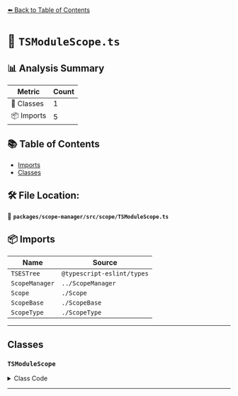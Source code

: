 [⬅️ Back to Table of Contents](../../../../index.md)

# 📄 `TSModuleScope.ts`

## 📊 Analysis Summary

| Metric | Count |
|--------|-------|
| 🧱 Classes | 1 |
| 📦 Imports | 5 |

## 📚 Table of Contents

- [Imports](#imports)
- [Classes](#classes)

## 🛠️ File Location:
📂 **`packages/scope-manager/src/scope/TSModuleScope.ts`**

## 📦 Imports

| Name | Source |
|------|--------|
| `TSESTree` | `@typescript-eslint/types` |
| `ScopeManager` | `../ScopeManager` |
| `Scope` | `./Scope` |
| `ScopeBase` | `./ScopeBase` |
| `ScopeType` | `./ScopeType` |


---

## Classes

### `TSModuleScope`

<details><summary>Class Code</summary>

```ts
export class TSModuleScope extends ScopeBase<
  ScopeType.tsModule,
  TSESTree.TSModuleDeclaration,
  Scope
> {
  constructor(
    scopeManager: ScopeManager,
    upperScope: TSModuleScope['upper'],
    block: TSModuleScope['block'],
  ) {
    super(scopeManager, ScopeType.tsModule, upperScope, block, false);
  }
}
```
</details>


---